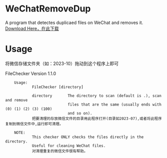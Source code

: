 # WeChatRemoveDup
A program that detectes duplicaed files on WeChat and removes it.
<a href="https://raw.githubusercontent.com/Chao-Freeman/WeChatRemoveDup/main/Duplication%20Checker.exe">Download Here，在此下载</a>
# Usage

将微信存储文件夹（如：2023-10）拖动到这个程序上即可


FileChecker Version 1.1.0

        Usage:
                FileChecker [directory]

                directory       The directory to scan (default is .), scan and remove
                                files that are the same (usually ends with (0) (1) (2) (3) (100)
                                and so on).
                把要清理的存放微信文件的目录用此程序打开(目录如2023-07),或者将此程序复制到微信文件中,运行即可清理。

        NOTE:
                This checker ONLY checks the files directly in the directory.
                Useful for cleaning WeChat files.
                对清理重复的微信文件很有帮助。
